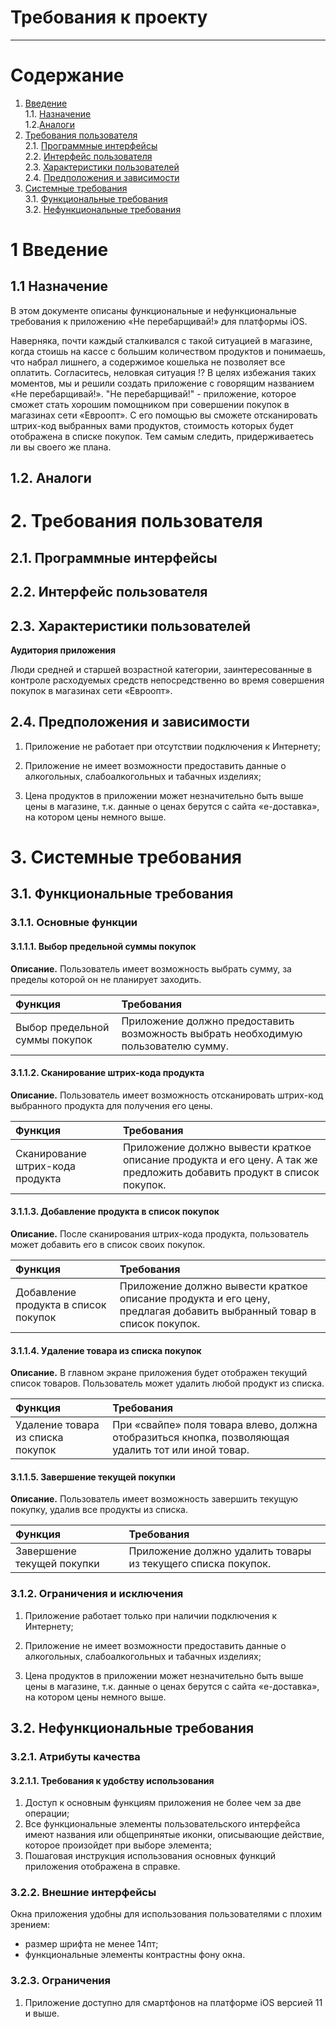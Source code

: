 # Требования к проекту
---

# Содержание
1. [Введение](#intro)  
1.1. [Назначение](#appointment)  
1.2.[Аналоги](#analogues)  
2. [Требования пользователя](#user_requirements)  
2.1. [Программные интерфейсы](#software_interfaces)  
2.2. [Интерфейс пользователя](#user_interface)  
2.3. [Характеристики пользователей](#user_specifications)  
2.4. [Предположения и зависимости](#assumptions_and_dependencies)  
3. [Системные требования](#system_requirements)  
3.1. [Функциональные требования](#functional_requirements)   
3.2. [Нефункциональные требования](#non-functional_requirements)  

<a name="intro"/>

# 1 Введение

<a name="appointment"/>

## 1.1 Назначение
В этом документе описаны функциональные и нефункциональные требования к приложению «Не перебарщивай!» для платформы iOS. 

Наверняка, почти каждый сталкивался с такой ситуацией в магазине, когда стоишь на кассе с большим количеством продуктов и понимаешь, что набрал лишнего, а содержимое кошелька не позволяет все оплатить. Согласитесь, неловкая ситуация !?
В целях избежания таких моментов, мы и решили создать приложение с говорящим названием «Не перебарщивай!».
"Не перебарщивай!" - приложение, которое сможет стать хорошим помощником при совершении покупок в магазинах сети «Евроопт». С его помощью вы сможете отсканировать штрих-код выбранных вами продуктов, стоимость которых будет отображена в списке покупок. Тем самым следить, придерживаетесь ли вы своего же плана.

<a name="analogues"/>

## 1.2. Аналоги


<a name="user_requirements"/>

# 2. Требования пользователя

<a name="software_interfaces"/>

## 2.1. Программные интерфейсы

<a name="user_interface"/>

## 2.2. Интерфейс пользователя

<a name="user_specifications"/>

## 2.3. Характеристики пользователей
<a name="application_audience"/>

**Аудитория приложения**

Люди средней и старшей возрастной категории, заинтересованные в контроле расходуемых средств непосредственно во время совершения покупок в магазинах сети «Евроопт».
<a name="assumptions_and_dependencies"/>

## 2.4. Предположения и зависимости
1. Приложение не работает при отсутствии подключения к Интернету;
2. Приложение не имеет возможности предоставить данные о алкогольных, слабоалкогольных и табачных изделиях;

3. Цена продуктов в приложении может незначительно быть выше цены в магазине, т.к. данные о ценах берутся с сайта «е-доставка», на котором цены немного выше.

<a name="system_requirements"/>

# 3. Системные требования

<a name="functional_requirements"/>

## 3.1. Функциональные требования

<a name="main_functions"/>

### 3.1.1. Основные функции

<a name="choise_amount"/>

#### 3.1.1.1. Выбор предельной суммы покупок
**Описание.** Пользователь имеет возможность выбрать сумму, за пределы которой он не планирует заходить.

| Функция | Требования | 
|:---|:---|
| Выбор предельной суммы покупок | Приложение должно предоставить возможность выбрать необходимую пользователю сумму. |

<a name="scan_code"/>

#### 3.1.1.2. Сканирование штрих-кода продукта
**Описание.**  Пользователь имеет возможность отсканировать штрих-код выбранного продукта для получения его цены.
 
| Функция | Требования | 
|:---|:---|
| Сканирование штрих-кода продукта | Приложение должно вывести краткое описание продукта и его цену. А так же предложить добавить продукт в список покупок. |

<a name="add_product"/>

#### 3.1.1.3. Добавление продукта в список покупок
**Описание.** После сканирования штрих-кода продукта, пользователь может добавить его в список своих покупок.

| Функция | Требования | 
|:---|:---|
| Добавление продукта в список покупок | Приложение должно вывести краткое описание продукта и его цену, предлагая добавить выбранный товар в список покупок. |

<a name="delete_product"/>

#### 3.1.1.4. Удаление товара из списка покупок
**Описание.** В главном экране приложения будет отображен текущий список товаров. Пользователь может удалить любой продукт из списка.

| Функция | Требования |
|:---|:---|
| Удаление товара из списка покупок | При «свайпе» поля товара влево, должна отобразиться кнопка, позволяющая удалить тот или иной товар. |

<a name="finish_session"/>

#### 3.1.1.5. Завершение текущей покупки
**Описание.** Пользователь имеет возможность завершить текущую покупку, удалив все продукты из списка.

| Функция | Требования |
|:---|:---|
| Завершение текущей покупки | Приложение должно удалить товары из текущего списка покупок. |

<a name="restrictions_and_exclusio"/>

### 3.1.2. Ограничения и исключения
1. Приложение работает только при наличии подключения к Интернету;
2. Приложение не имеет возможности предоставить данные о алкогольных, слабоалкогольных и табачных изделиях;

3. Цена продуктов в приложении может незначительно быть выше цены в магазине, т.к. данные о ценах берутся с сайта «е-доставка», на котором цены немного выше.

<a name="non-functional_requirements"/>

## 3.2. Нефункциональные требования

<a name="quality_attributes"/>

### 3.2.1. Атрибуты качества

<a name="restrictions_and_exclusions"/>

#### 3.2.1.1. Требования к удобству использования
1. Доступ к основным функциям приложения не более чем за две операции;
2. Все функциональные элементы пользовательского интерфейса имеют названия или общепринятые иконки, описывающие действие, которое произойдет при выборе элемента;
3. Пошаговая инструкция использования основных функций приложения отображена в справке.

<a name="external_interfaces"/>

### 3.2.2. Внешние интерфейсы
Окна приложения удобны для использования пользователями с плохим зрением:
  * размер шрифта не менее 14пт;
  * функциональные элементы контрастны фону окна.

<a name="restrictions"/>

### 3.2.3. Ограничения
1. Приложение доступно для смартфонов на платформе iOS версией 11 и выше.

